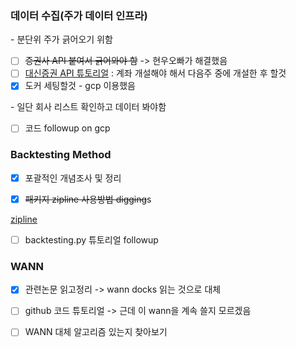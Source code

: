 

### 데이터 수집(주가 데이터 인프라)  

\- 분단위 주가 긁어오기 위함

- [ ] <s>증권사 API 붙여서 긁어와야 함</s> -> 현우오빠가 해결했음 
- [ ] [대신증권 API 튜토리얼](<https://wikidocs.net/2870>)  : 계좌 개설해야 해서 다음주 중에 개설한 후 할것 
- [x] 도커 세팅할것  - gcp 이용했음  

\- 일단 회사 리스트 확인하고 데이터 봐야함  

- [ ] 코드 followup on gcp   



### Backtesting Method  

- [x] 포괄적인 개념조사 및 정리

- [x] <s>패키지 zipline 사용방법 digging</s>s

[	zipline](<https://wikidocs.net/2874>)   

- [ ] backtesting.py 튜토리얼 followup 


### WANN

- [x] 관련논문 읽고정리  -> wann docks 읽는 것으로 대체  
- [ ] github 코드 튜토리얼  -> 근데 이 wann을 계속 쓸지 모르겠음  
- [ ] WANN 대체 알고리즘 있는지 찾아보기  


